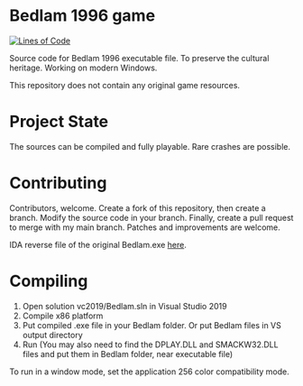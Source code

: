 
# Bedlam 1996 game

[![Lines of Code](https://tokei.rs/b1/github/8street/Bedlam?category=code)](https://github.com/XAMPPRocky/tokei)

Source code for Bedlam 1996 executable file. To preserve the cultural heritage. Working on modern Windows.

This repository does not contain any original game resources.

# Project State

The sources can be compiled and fully playable. Rare crashes are possible.

# Contributing

Contributors, welcome. Create a fork of this repository, then create a branch. Modify the source code in your branch. Finally, create a pull request to merge with my main branch.
Patches and improvements are welcome.

IDA reverse file of the original Bedlam.exe [here](https://www.dropbox.com/sh/h0yyypzx8gjkn9c/AABBuR-fwNthYnOYPf7VH-Q7a?dl=0).

# Compiling

1. Open solution vc2019/Bedlam.sln in Visual Studio 2019
2. Compile x86 platform
3. Put compiled .exe file in your Bedlam folder. Or put Bedlam files in VS output directory
4. Run (You may also need to find the DPLAY.DLL and SMACKW32.DLL files and put them in Bedlam folder, near executable file)

To run in a window mode, set the application 256 color compatibility mode.